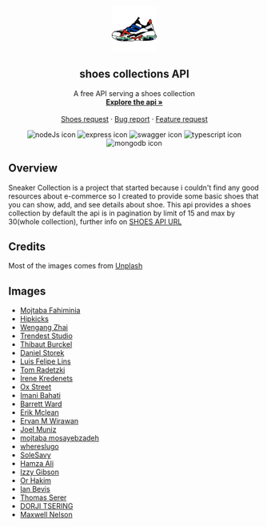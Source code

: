 <div align="center">

  <img src="./pulic/aasets/shoes_icon.png" width="90"/>

  <h2>shoes collections API</h2>
  <p>A free API serving a shoes collection
    <br />
    <a href="https://freeshoesapi-production.up.railway.app/api/v1/docs/"><strong>Explore the api »</strong></a>
  <br />
    <br />
    <a href="https://github.com/Mod8124/freeShoesApi/discussions">Shoes request</a>
    ·
    <a href="https://github.com/Mod8124/freeShoesApi/issues">Bug report</a>
    ·
    <a href="https://github.com/Mod8124/freeShoesApi/issues">Feature request</a>
  </p>

  <img src="https://img.shields.io/badge/node.js-6DA55F?style=flat&logo=node.js&logoColor=white" alt="nodeJs icon"/>
  <img src="https://img.shields.io/badge/express.js-%23404d59.svg?style=flat&logo=express&logoColor=%2361DAFB" alt="express icon"/>
  <img src="https://img.shields.io/badge/-Swagger-%23Clojure?style=flat&logo=swagger&logoColor=white" alt="swagger icon"/>
  <img src="https://img.shields.io/badge/typescript-%23007ACC.svg?style=flat&logo=typescript&logoColor=white" alt="typescript icon"/>
  <img src="https://img.shields.io/badge/MongoDB-%234ea94b.svg?style=flat&logo=mongodb&logoColor=white" alt="mongodb icon"/>

</div>

<h2>Overview</h2>

<p>
Sneaker Collection is a project that started because i couldn't find any good resources about e-commerce so I created to provide some basic shoes that you can show, add, and see details about shoe. This api provides a shoes collection by default the api is in pagination by limit of 15 and max by 30(whole collection), further info on <a href="https://freeshoesapi-production.up.railway.app/api/v1/docs/">SHOES API URL</a>
</p>

<h2>Credits</h2>

<p>Most of the images comes from <a href="https://unsplash.com">Unplash</a> </p>

<h2>Images</h2>

- [Mojtaba Fahiminia](https://unsplash.com/photos/t4g1gctAaKk?utm_source=unsplash&utm_medium=referral&utm_content=creditShareLink)
- [Hipkicks](https://unsplash.com/photos/HcqA34-uWo4?utm_source=unsplash&utm_medium=referral&utm_content=creditShareLink)
- [Wengang Zhai](https://unsplash.com/photos/_fOL6ebfECQ?utm_source=unsplash&utm_medium=referral&utm_content=creditShareLink)
- [Trendest Studio](https://unsplash.com/photos/_fOL6ebfECQ?utm_source=unsplash&utm_medium=referral&utm_content=creditShareLink)
- [Thibaut Burckel](https://unsplash.com/photos/n2V5MLDPE-k?utm_source=unsplash&utm_medium=referral&utm_content=creditShareLink)
- [Daniel Storek](https://unsplash.com/photos/JM-qKEd1GMI?utm_source=unsplash&utm_medium=referral&utm_content=creditShareLink)
- [Luis Felipe Lins](https://unsplash.com/photos/S6Cp3uN39_M?utm_source=unsplash&utm_medium=referral&utm_content=creditShareLink)
- [Tom Radetzki](https://unsplash.com/photos/SzVXG6FFh0Q?utm_source=unsplash&utm_medium=referral&utm_content=creditShareLink)
- [Irene Kredenets](https://unsplash.com/photos/dwKiHoqqxk8?utm_source=unsplash&utm_medium=referral&utm_content=creditShareLink)
- [Ox Street](https://unsplash.com/photos/BWPqHZBhMVA?utm_source=unsplash&utm_medium=referral&utm_content=creditShareLink)
- [Imani Bahati](https://unsplash.com/photos/LxVxPA1LOVM?utm_source=unsplash&utm_medium=referral&utm_content=creditShareLink)
- [Barrett Ward](https://unsplash.com/photos/cOJgO4Zzs-w?utm_source=unsplash&utm_medium=referral&utm_content=creditShareLink)
- [Erik Mclean](https://unsplash.com/photos/cOJgO4Zzs-w?utm_source=unsplash&utm_medium=referral&utm_content=creditShareLink)
- [Ervan M Wirawan](https://unsplash.com/photos/6r280_Z7Efc?utm_source=unsplash&utm_medium=referral&utm_content=creditShareLink)
- [Joel Muniz](https://unsplash.com/photos/Oj-V9tXTKtY?utm_source=unsplash&utm_medium=referral&utm_content=creditShareLink)
- [mojtaba mosayebzadeh](https://unsplash.com/photos/kcZtpgTm0og?utm_source=unsplash&utm_medium=referral&utm_content=creditShareLink)
- [whereslugo](https://unsplash.com/photos/ad047kyPBh8?utm_source=unsplash&utm_medium=referral&utm_content=creditShareLink)
- [SoleSavy](https://unsplash.com/photos/LgzM6R0ojoE?utm_source=unsplash&utm_medium=referral&utm_content=creditShareLink)
- [Hamza Ali](https://unsplash.com/photos/xd-r22_jZxE?utm_source=unsplash&utm_medium=referral&utm_content=creditShareLink)
- [Izzy Gibson](https://unsplash.com/photos/UC8F4jvYjjE?utm_source=unsplash&utm_medium=referral&utm_content=creditShareLink)
- [Or Hakim](https://unsplash.com/photos/VQxKattL-X4?utm_source=unsplash&utm_medium=referral&utm_content=creditShareLink)
- [Ian Bevis ](https://unsplash.com/photos/IJjfPInzmdk?utm_source=unsplash&utm_medium=referral&utm_content=creditShareLink)
- [Thomas Serer](https://unsplash.com/photos/Jq3IXFoEeUU?utm_source=unsplash&utm_medium=referral&utm_content=creditShareLink)
- [DORJI TSERING](https://unsplash.com/photos/84cgKwzPhKc?utm_source=unsplash&utm_medium=referral&utm_content=creditShareLink)
- [ Maxwell Nelson ](https://unsplash.com/photos/NGWwHZeHNVE?utm_source=unsplash&utm_medium=referral&utm_content=creditShareLink)
